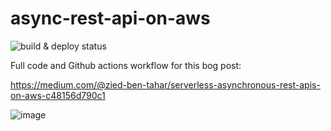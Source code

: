 # async-rest-api-on-aws

![build & deploy status](https://github.com/ziedbentahar/async-rest-api-on-aws/actions/workflows/main-pipeline.yml/badge.svg)

Full code and Github actions workflow for this bog post:

https://medium.com/@zied-ben-tahar/serverless-asynchronous-rest-apis-on-aws-c48156d790c1

![image](https://user-images.githubusercontent.com/6813975/232885387-7cc8efed-c141-4fb5-84b1-99068f379f3e.png)
